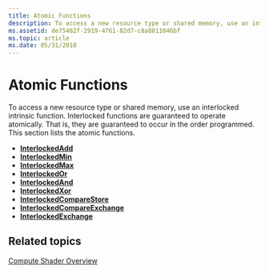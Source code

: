 ```yaml
---
title: Atomic Functions
description: To access a new resource type or shared memory, use an interlocked intrinsic function. Interlocked functions are guaranteed to operate atomically. That is, they are guaranteed to occur in the order programmed. This section lists the atomic functions.
ms.assetid: de75482f-2919-4761-82d7-c8a8811046bf
ms.topic: article
ms.date: 05/31/2018
---
```


# Atomic Functions

To access a new resource type or shared memory, use an interlocked intrinsic function. Interlocked functions are guaranteed to operate atomically. That is, they are guaranteed to occur in the order programmed. This section lists the atomic functions.

-   [**InterlockedAdd**](https://docs.microsoft.com/windows/desktop/direct3dhlsl/interlockedadd)
-   [**InterlockedMin**](https://docs.microsoft.com/windows/desktop/direct3dhlsl/interlockedmin)
-   [**InterlockedMax**](https://docs.microsoft.com/windows/desktop/direct3dhlsl/interlockedmax)
-   [**InterlockedOr**](https://docs.microsoft.com/windows/desktop/direct3dhlsl/interlockedor)
-   [**InterlockedAnd**](https://docs.microsoft.com/windows/desktop/direct3dhlsl/interlockedand)
-   [**InterlockedXor**](https://docs.microsoft.com/windows/desktop/direct3dhlsl/interlockedxor)
-   [**InterlockedCompareStore**](https://docs.microsoft.com/windows/desktop/direct3dhlsl/interlockedcomparestore)
-   [**InterlockedCompareExchange**](https://docs.microsoft.com/windows/desktop/direct3dhlsl/interlockedcompareexchange)
-   [**InterlockedExchange**](https://docs.microsoft.com/windows/desktop/direct3dhlsl/interlockedexchange)

## Related topics

<dl> <dt>

[Compute Shader Overview](direct3d-11-advanced-stages-compute-shader.md)
</dt> </dl>

 

 




